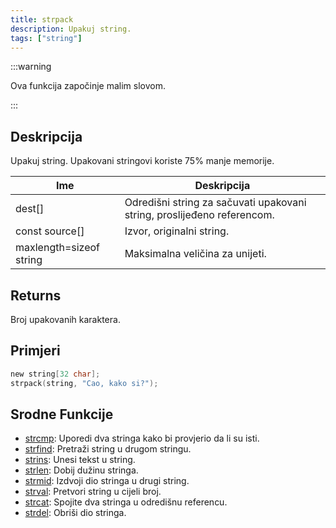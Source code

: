 ```yaml
---
title: strpack
description: Upakuj string.
tags: ["string"]
---
```


:::warning

Ova funkcija započinje malim slovom.

:::

## Deskripcija

Upakuj string. Upakovani stringovi koriste 75% manje memorije.

| Ime                     | Deskripcija                                                             |
| ----------------------- | ----------------------------------------------------------------------- |
| dest[]                  | Odredišni string za sačuvati upakovani string, proslijeđeno referencom. |
| const source[]          | Izvor, originalni string.                                               |
| maxlength=sizeof string | Maksimalna veličina za unijeti.                                         |

## Returns

Broj upakovanih karaktera.

## Primjeri

```c
new string[32 char];
strpack(string, "Cao, kako si?");
```

## Srodne Funkcije

- [strcmp](strcmp): Uporedi dva stringa kako bi provjerio da li su isti.
- [strfind](strfind): Pretraži string u drugom stringu.
- [strins](../function/strins): Unesi tekst u string.
- [strlen](../function/strlen): Dobij dužinu stringa.
- [strmid](strmid): Izdvoji dio stringa u drugi string.
- [strval](strval): Pretvori string u cijeli broj.
- [strcat](strcat): Spojite dva stringa u odredišnu referencu.
- [strdel](strdel): Obriši dio stringa.
